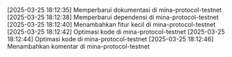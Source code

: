[2025-03-25 18:12:35] Memperbarui dokumentasi di mina-protocol-testnet
[2025-03-25 18:12:38] Memperbarui dependensi di mina-protocol-testnet
[2025-03-25 18:12:40] Menambahkan fitur kecil di mina-protocol-testnet
[2025-03-25 18:12:42] Optimasi kode di mina-protocol-testnet
[2025-03-25 18:12:44] Optimasi kode di mina-protocol-testnet
[2025-03-25 18:12:46] Menambahkan komentar di mina-protocol-testnet
